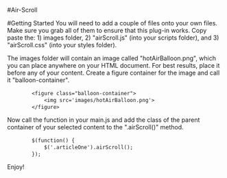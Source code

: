 #Air-Scroll

#Getting Started
You will need to add a couple of files onto your own files. Make sure you grab all of them to ensure that this plug-in works. 
Copy paste the: 1) images folder, 2) "airScroll.js" (into your scripts folder), and 3) "airScroll.css" (into your styles folder).

The images folder will contain an image called "hotAirBalloon.png", which you can place anywhere on your HTML document. For best results, place it before any of your content. Create a figure container for the image and call it "balloon-container".

			<figure class="balloon-container">
				<img src='images/hotAirBalloon.png'>
			</figure> 
		
Now call the function in your main.js and add the class of the parent container of your selected content to the ".airScroll()" method.

			$(function() {
				$('.articleOne').airScroll();
			});
		
Enjoy!



